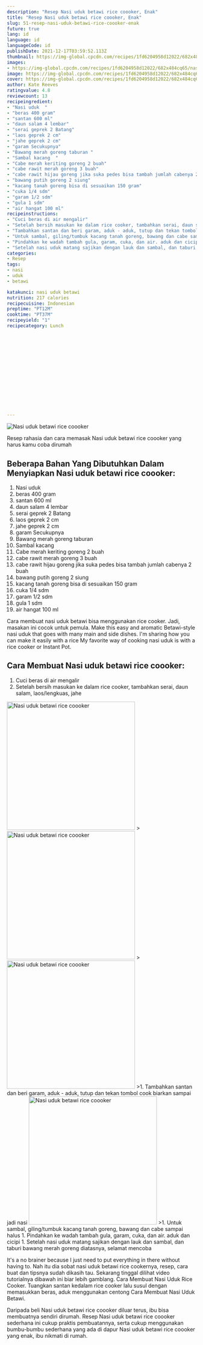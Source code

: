 ```yaml
---
description: "Resep Nasi uduk betawi rice coooker, Enak"
title: "Resep Nasi uduk betawi rice coooker, Enak"
slug: 51-resep-nasi-uduk-betawi-rice-coooker-enak
future: true
lang: id
language: id
languageCode: id
publishDate: 2021-12-17T03:59:52.113Z 
thumbnail: https://img-global.cpcdn.com/recipes/1fd6204958d12022/682x484cq65/nasi-uduk-betawi-rice-coooker-foto-resep-utama.webp
images:
- https://img-global.cpcdn.com/recipes/1fd6204958d12022/682x484cq65/nasi-uduk-betawi-rice-coooker-foto-resep-utama.webp
image: https://img-global.cpcdn.com/recipes/1fd6204958d12022/682x484cq65/nasi-uduk-betawi-rice-coooker-foto-resep-utama.webp
cover: https://img-global.cpcdn.com/recipes/1fd6204958d12022/682x484cq65/nasi-uduk-betawi-rice-coooker-foto-resep-utama.webp
author: Kate Reeves
ratingvalue: 4.8
reviewcount: 13
recipeingredient:
- "Nasi uduk  "
- "beras 400 gram"
- "santan 600 ml"
- "daun salam 4 lembar"
- "serai geprek 2 Batang"
- "laos geprek 2 cm"
- "jahe geprek 2 cm"
- "garam Secukupnya"
- "Bawang merah goreng taburan "
- "Sambal kacang  "
- "Cabe merah keriting goreng 2 buah"
- "cabe rawit merah goreng 3 buah"
- "cabe rawit hijau goreng jika suka pedes bisa tambah jumlah cabenya 2 buah"
- "bawang putih goreng 2 siung"
- "kacang tanah goreng bisa di sesuaikan 150 gram"
- "cuka 1/4 sdm"
- "garam 1/2 sdm"
- "gula 1 sdm"
- "air hangat 100 ml"
recipeinstructions:
- "Cuci beras di air mengalir"
- "Setelah bersih masukan ke dalam rice cooker, tambahkan serai, daun salam, laos/lengkuas, jahe"
- "Tambahkan santan dan beri garam, aduk - aduk, tutup dan tekan tombol cook biarkan sampai jadi nasi"
- "Untuk sambal, giling/tumbuk kacang tanah goreng, bawang dan cabe sampai halus"
- "Pindahkan ke wadah tambah gula, garam, cuka, dan air. aduk dan cicipi"
- "Setelah nasi uduk matang sajikan dengan lauk dan sambal, dan taburi bawang merah goreng diatasnya, selamat mencoba"
categories:
- Resep
tags:
- nasi
- uduk
- betawi

katakunci: nasi uduk betawi 
nutrition: 217 calories
recipecuisine: Indonesian
preptime: "PT12M"
cooktime: "PT37M"
recipeyield: "1"
recipecategory: Lunch


     
    
    
    
    
    
    
    
    
    
    
      
    
---
```



![Nasi uduk betawi rice coooker](https://img-global.cpcdn.com/recipes/1fd6204958d12022/682x484cq65/nasi-uduk-betawi-rice-coooker-foto-resep-utama.webp)

Resep rahasia dan cara memasak  Nasi uduk betawi rice coooker yang harus kamu coba dirumah

<!--inarticleads1-->

## Beberapa Bahan Yang Dibutuhkan Dalam Menyiapkan Nasi uduk betawi rice coooker:

1. Nasi uduk  
1. beras 400 gram
1. santan 600 ml
1. daun salam 4 lembar
1. serai geprek 2 Batang
1. laos geprek 2 cm
1. jahe geprek 2 cm
1. garam Secukupnya
1. Bawang merah goreng taburan 
1. Sambal kacang  
1. Cabe merah keriting goreng 2 buah
1. cabe rawit merah goreng 3 buah
1. cabe rawit hijau goreng jika suka pedes bisa tambah jumlah cabenya 2 buah
1. bawang putih goreng 2 siung
1. kacang tanah goreng bisa di sesuaikan 150 gram
1. cuka 1/4 sdm
1. garam 1/2 sdm
1. gula 1 sdm
1. air hangat 100 ml

Cara membuat nasi uduk betawi bisa menggunakan rice cooker. Jadi, masakan ini cocok untuk pemula. Make this easy and aromatic Betawi-style nasi uduk that goes with many main and side dishes. I&#39;m sharing how you can make it easily with a rice My favorite way of cooking nasi uduk is with a rice cooker or Instant Pot. 

<!--inarticleads2-->

## Cara Membuat Nasi uduk betawi rice coooker:

1. Cuci beras di air mengalir
1. Setelah bersih masukan ke dalam rice cooker, tambahkan serai, daun salam, laos/lengkuas, jahe
<img class="lazyload" data-src="https://img-global.cpcdn.com/steps/e4328f23b42453ee/160x128cq70/nasi-uduk-betawi-rice-coooker-langkah-memasak-2-foto.webp" alt="Nasi uduk betawi rice coooker" width="340" height="340">
><img class="lazyload" data-src="https://img-global.cpcdn.com/steps/8d53f39b57110413/160x128cq70/nasi-uduk-betawi-rice-coooker-langkah-memasak-2-foto.webp" alt="Nasi uduk betawi rice coooker" width="340" height="340">
><img class="lazyload" data-src="https://img-global.cpcdn.com/steps/38eb855bf8cea9ff/160x128cq70/nasi-uduk-betawi-rice-coooker-langkah-memasak-2-foto.webp" alt="Nasi uduk betawi rice coooker" width="340" height="340">
>1. Tambahkan santan dan beri garam, aduk - aduk, tutup dan tekan tombol cook biarkan sampai jadi nasi
<img class="lazyload" data-src="https://img-global.cpcdn.com/steps/f4ccd9803f08b9c5/160x128cq70/nasi-uduk-betawi-rice-coooker-langkah-memasak-3-foto.webp" alt="Nasi uduk betawi rice coooker" width="340" height="340">
>1. Untuk sambal, giling/tumbuk kacang tanah goreng, bawang dan cabe sampai halus
1. Pindahkan ke wadah tambah gula, garam, cuka, dan air. aduk dan cicipi
1. Setelah nasi uduk matang sajikan dengan lauk dan sambal, dan taburi bawang merah goreng diatasnya, selamat mencoba


It&#39;s a no brainer because I just need to put everything in there without having to. Nah itu dia sobat nasi uduk betawi rice cookernya, resep, cara buat dan tipsnya sudah dikasih tau. Sekarang tinggal dilihat video tutorialnya dibawah ini biar lebih gamblang. Cara Membuat Nasi Uduk Rice Cooker. Tuangkan santan kedalam rice cooker lalu susul dengan memasukkan beras, aduk menggunakan centong Cara Membuat Nasi Uduk Betawi. 

Daripada   beli  Nasi uduk betawi rice coooker  diluar terus, ibu  bisa membuatnya sendiri dirumah. Resep  Nasi uduk betawi rice coooker  sederhana ini cukup praktis pembuatannya, serta cukup menggunakan bumbu-bumbu sederhana yang ada di dapur  Nasi uduk betawi rice coooker  yang enak, ibu nikmati di rumah.
